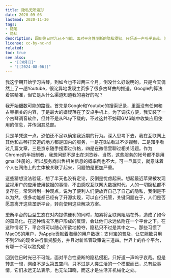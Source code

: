 ```yaml
---
title: 隐私无所遁形
date: 2020-09-03
lastmod: 2020-11-30
tags: 
- 随笔
- 隐私
description: 回到往日时光已不可能，面对平台性垄断的隐私侵犯，只好道一声呜乎哀哉。但是网络不是什么第五空间，只不过是人类生活的一个模型而已，总有些事情，它们永远无法表示，也无法知晓，而这才是生活非机械化之处。
license: cc-by-nc-nd
related: 
toc: true
see also:
  - "[[索引]]"
  - "[[2024-08-06]]"
---
```


我这学期开始学习古琴，到如今也不过两三个月，倒没什么好说明的。只是今天偶然上了一趟Youtube，很诧异地发现主页多了很多古琴曲的推送。Google的算法着实精准，但它是从什么渠道知道我的喜好的呢？

我开始细数可能的路径。首先是Google和Youtube的搜索记录，里面没有任何和古琴相关的内容，于是最大的嫌疑落在了安卓手机上。为了调弦方便，我安装了一个古琴调音软件，但并不是从Play下载的，不过这并不妨碍GMS暗中收集应用使用的信息，并传回其总部。

只是单凭这一点，恐怕还不足以确定我近期的行为。深入思考下去，我在互联网上其他和古琴打交道的地方都是国内的服务，一是在B站看过不少视频，二是知乎看过几篇文章，三是京东随手搜索过价格，四是在微信里聊过相关话题。作为Chrome的半抵制者，我想问题不是出在浏览器。当然，这些服务的帐号都不是用gmail注册的，所以服务商出售相关信息的概率倒也不大。可一旦属实，就意味着个人在网络上的主体被关联了起来，问题怕是更加严重。

这些猜想没法验证，想了半天也没有定论，反倒是忧虑起来。想起最近苹果被发现监视用户的应用使用数据的事情，不由感叹互联网大数据时代，人的一切隐私都不复存在。常常听到一种观点，说为了便利人们便放弃自己了自己的隐私，我倒是不以为然。很多功能都已经有了开源实现，可以自行托管，关键问题在于，人们是否愿意离开这些垄断平台，转向使用这些解决方案。

垄断平台的巨型生态在对内提供便利的同时，加紧将互联网阻隔在外，造成了如今的孤岛化。在这种情况下用户形成的反馈，会让他们永远依附在一个平台之下。在这种情况下，平台将可以随心所欲地掠夺，隐私只不过是其中之一。那些习惯了MacOS的用户，为Apple贡献着海量的用户数据；支付宝的普及，让它胆敢只用不到5%的现金进行借贷服务，并且对新监管政策说三道四。世界上的各个平台，有哪一个可以独免呢？

回到往日时光已不可能，面对平台性垄断的隐私侵犯，只好道一声呜乎哀哉。但是转念一想，网络不是么第五空间，只不过是人类生活的一个模型而已，总有些事情，它们永远无法表示，也无法知晓，而这才是生活非机械化之处。